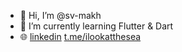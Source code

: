 - 👋 Hi, I’m @sv-makh
- 🌱 I’m currently learning Flutter & Dart
- 🌐 [linkedin](https://www.linkedin.com/in/%D1%81%D0%B2%D0%B5%D1%82%D0%BB%D0%B0%D0%BD%D0%B0-%D0%BC%D0%B0%D1%85%D0%B8%D1%8F%D0%BD%D0%BE%D0%B2%D0%B0-b0a16b80/)
     [t.me/ilookatthesea](https://t.me/ilookatthesea)

<!---
sv-makh/sv-makh is a ✨ special ✨ repository because its `README.md` (this file) appears on your GitHub profile.
You can click the Preview link to take a look at your changes.
--->
